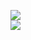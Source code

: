 [![](https://img.shields.io/badge/Made%20With-Github%20Spray-lightgrey.svg?style=for-the-badge&logo=github)](https://github.com/Annihil/github-spray#24390)  
[![](https://i.imgur.com/2DrTn0Z.gif)](https://github.com/Annihil/github-spray)